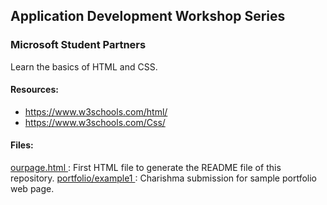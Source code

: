 ## Application Development Workshop Series
### Microsoft Student Partners

Learn the basics of HTML and CSS.

#### Resources: 

* https://www.w3schools.com/html/
* https://www.w3schools.com/Css/

#### Files:
<a href="https://github.com/TarunNanduri/Application-Development-Workshop-Series/blob/master/HTML-and-CSS/our_page.html"> ourpage.html </a> : First HTML file to generate the README file of this repository.
<a href="https://github.com/TarunNanduri/Application-Development-Workshop-Series/blob/master/HTML-and-CSS/Portfolio/ex1-portfolio.html"> portfolio/example1 </a> : Charishma submission for sample portfolio web page.
